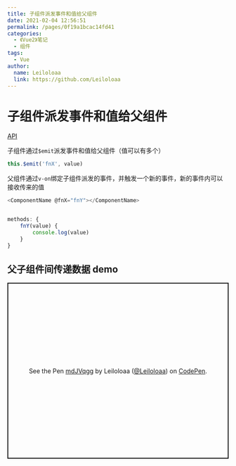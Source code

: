```yaml
---
title: 子组件派发事件和值给父组件
date: 2021-02-04 12:56:51
permalink: /pages/0f19a1bcac14fd41
categories:
  - 《Vue2》笔记
  - 组件
tags:
  - Vue
author:
  name: Leiloloaa
  link: https://github.com/Leiloloaa
---
```

# 子组件派发事件和值给父组件

[API](https://cn.vuejs.org/v2/guide/components.html#监听子组件事件)

子组件通过`$emit`派发事件和值给父组件（值可以有多个）
```js
this.$emit('fnX', value)
```
<!-- more -->
父组件通过`v-on`绑定子组件派发的事件，并触发一个新的事件，新的事件内可以接收传来的值
```js
<ComponentName @fnX="fnY"></ComponentName>


methods: {
	fnY(value) {
		console.log(value)
	}
}
```

## 父子组件间传递数据 demo

<p class="codepen" data-height="400" data-theme-id="light" data-default-tab="js,result" data-user="Leiloloaa" data-slug-hash="mdJVqgg" style="height: 400px; box-sizing: border-box; display: flex; align-items: center; justify-content: center; border: 2px solid; margin: 1em 0; padding: 1em;" data-pen-title="mdJVqgg">
  <span>See the Pen <a href="https://codepen.io/Leiloloaa/pen/mdJVqgg">
  mdJVqgg</a> by Leiloloaa (<a href="https://codepen.io/Leiloloaa">@Leiloloaa</a>)
  on <a href="https://codepen.io">CodePen</a>.</span>
</p>
<script async src="https://static.codepen.io/assets/embed/ei.js"></script>
